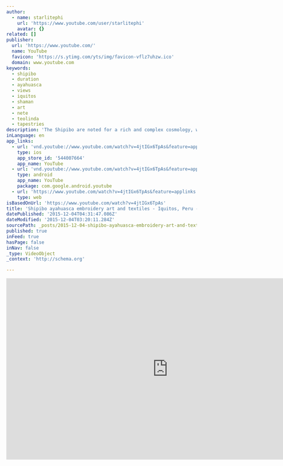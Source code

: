 ```yaml
---
author:
  - name: starlitephi
    url: 'https://www.youtube.com/user/starlitephi'
    avatar: {}
related: []
publisher:
  url: 'https://www.youtube.com/'
  name: YouTube
  favicon: 'https://s.ytimg.com/yts/img/favicon-vflz7uhzw.ico'
  domain: www.youtube.com
keywords:
  - shipibo
  - duration
  - ayahuasca
  - views
  - iquitos
  - shaman
  - art
  - nete
  - teolinda
  - tapestries
description: 'The Shipibo are noted for a rich and complex cosmology, which is tied directly to the art and artifacts they produce. Doña Teolinda and Amelia Rengifo Sanchez are sisters. Their livelihood depends on the appreciation that tourists have of their ancestral art form.'
inLanguage: en
app_links:
  - url: 'vnd.youtube://www.youtube.com/watch?v=4jtIGx6TpAs&feature=applinks'
    type: ios
    app_store_id: '544007664'
    app_name: YouTube
  - url: 'vnd.youtube://www.youtube.com/watch?v=4jtIGx6TpAs&feature=applinks'
    type: android
    app_name: YouTube
    package: com.google.android.youtube
  - url: 'https://www.youtube.com/watch?v=4jtIGx6TpAs&feature=applinks'
    type: web
isBasedOnUrl: 'https://www.youtube.com/watch?v=4jtIGx6TpAs'
title: 'Shipibo ayahuasca embroidery art and textiles - Iquitos, Peru - Teolinda and Amelia Rengifo Sanchez'
datePublished: '2015-12-04T04:31:47.086Z'
dateModified: '2015-12-04T03:20:11.284Z'
sourcePath: _posts/2015-12-04-shipibo-ayahuasca-embroidery-art-and-textiles-iquitos-per.md
published: true
inFeed: true
hasPage: false
inNav: false
_type: VideoObject
_context: 'http://schema.org'

---
```

<iframe src="https://cdn.embedly.com/widgets/media.html?src=https%3A%2F%2Fwww.youtube.com%2Fembed%2F4jtIGx6TpAs%3Ffeature%3Doembed&amp;url=https%3A%2F%2Fwww.youtube.com%2Fwatch%3Fv%3D4jtIGx6TpAs&amp;image=https%3A%2F%2Fi.ytimg.com%2Fvi%2F4jtIGx6TpAs%2Fhqdefault.jpg&amp;key=b7d04c9b404c499eba89ee7072e1c4f7&amp;type=text%2Fhtml&amp;schema=youtube" width="854" height="480" scrolling="no" frameborder="0" allowfullscreen="allowfullscreen" style=""></iframe>